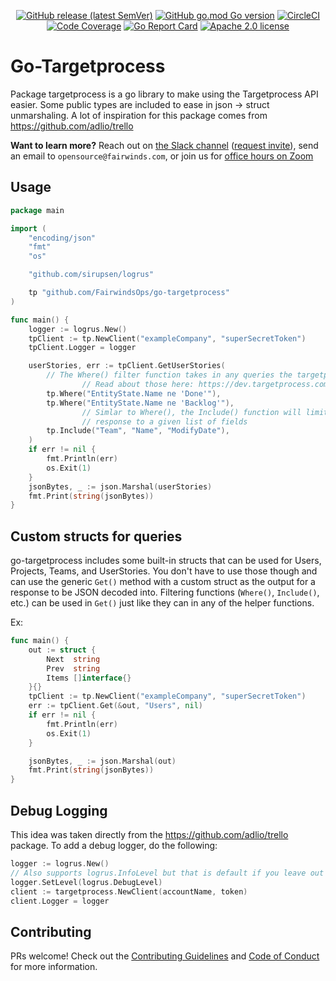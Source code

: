 <div align="center">

  [![GitHub release (latest SemVer)][release-image]][release-link] [![GitHub go.mod Go version][version-image]][version-link] [![CircleCI][circleci-image]][circleci-link] [![Code Coverage][codecov-image]][codecov-link] [![Go Report Card][goreport-image]][goreport-link] [![Apache 2.0 license](https://img.shields.io/badge/licence-Apache2-brightgreen.svg)](https://opensource.org/licenses/Apache-2.0)

</div>

[version-image]: https://img.shields.io/github/go-mod/go-version/FairwindsOps/go-targetprocess
[version-link]: https://github.com/FairwindsOps/go-targetprocess

[release-image]: https://img.shields.io/github/v/release/FairwindsOps/go-targetprocess
[release-link]: https://github.com/FairwindsOps/go-targetprocess

[goreport-image]: https://goreportcard.com/badge/github.com/FairwindsOps/go-targetprocess
[goreport-link]: https://goreportcard.com/report/github.com/FairwindsOps/go-targetprocess

[circleci-image]: https://circleci.com/gh/FairwindsOps/go-targetprocess/tree/master.svg?style=svg
[circleci-link]: https://circleci.com/gh/FairwindsOps/go-targetprocess

[codecov-image]: https://codecov.io/gh/FairwindsOps/go-targetprocess/branch/master/graph/badge.svg
[codecov-link]: https://codecov.io/gh/FairwindsOps/go-targetprocess

# Go-Targetprocess

Package targetprocess is a go library to make using the Targetprocess API easier. Some
public types are included to ease in json -> struct unmarshaling.
A lot of inspiration for this package comes from https://github.com/adlio/trello

**Want to learn more?** Reach out on [the Slack channel](https://fairwindscommunity.slack.com/messages/goldilocks) ([request invite](https://join.slack.com/t/fairwindscommunity/shared_invite/zt-e3c6vj4l-3lIH6dvKqzWII5fSSFDi1g)), send an email to `opensource@fairwinds.com`, or join us for [office hours on Zoom](https://fairwindscommunity.slack.com/messages/office-hours)

## Usage

```go
package main

import (
	"encoding/json"
	"fmt"
	"os"

	"github.com/sirupsen/logrus"

	tp "github.com/FairwindsOps/go-targetprocess"
)

func main() {
	logger := logrus.New()
	tpClient := tp.NewClient("exampleCompany", "superSecretToken")
	tpClient.Logger = logger

	userStories, err := tpClient.GetUserStories(
		// The Where() filter function takes in any queries the targetprocess API accepts
                // Read about those here: https://dev.targetprocess.com/docs/sorting-and-filters
		tp.Where("EntityState.Name ne 'Done'"),
		tp.Where("EntityState.Name ne 'Backlog'"),
                // Simlar to Where(), the Include() function will limit the
                // response to a given list of fields
		tp.Include("Team", "Name", "ModifyDate"),
	)
	if err != nil {
		fmt.Println(err)
		os.Exit(1)
	}
	jsonBytes, _ := json.Marshal(userStories)
	fmt.Print(string(jsonBytes))
}
```

## Custom structs for queries

go-targetprocess includes some built-in structs that can be used for Users, Projects, Teams, and UserStories. You don't
have to use those though and can use the generic `Get()` method with a custom struct as the output for a response to be
JSON decoded into. Filtering functions (`Where()`, `Include()`, etc.) can be used in `Get()` just like they can in
any of the helper functions.

Ex:

```go
func main() {
	out := struct {
		Next  string
		Prev  string
		Items []interface{}
	}{}
	tpClient := tp.NewClient("exampleCompany", "superSecretToken")
	err := tpClient.Get(&out, "Users", nil)
	if err != nil {
		fmt.Println(err)
		os.Exit(1)
	}

	jsonBytes, _ := json.Marshal(out)
	fmt.Print(string(jsonBytes))
}
```

## Debug Logging

This idea was taken directly from the https://github.com/adlio/trello package. To add a debug logger,
do the following:

```go
logger := logrus.New()
// Also supports logrus.InfoLevel but that is default if you leave out the SetLevel method
logger.SetLevel(logrus.DebugLevel)
client := targetprocess.NewClient(accountName, token)
client.Logger = logger
```

## Contributing

PRs welcome! Check out the [Contributing Guidelines](CONTRIBUTING.md) and
[Code of Conduct](CODE_OF_CONDUCT.md) for more information.
